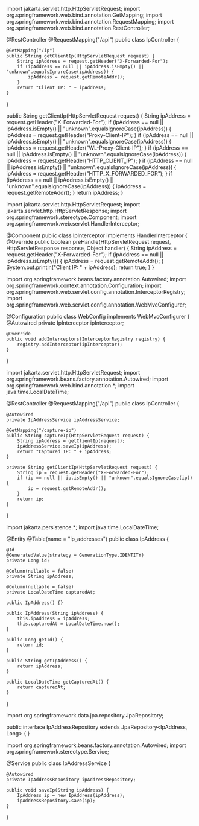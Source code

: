 import jakarta.servlet.http.HttpServletRequest;
import org.springframework.web.bind.annotation.GetMapping;
import org.springframework.web.bind.annotation.RequestMapping;
import org.springframework.web.bind.annotation.RestController;

@RestController
@RequestMapping("/api")
public class IpController {

    @GetMapping("/ip")
    public String getClientIp(HttpServletRequest request) {
        String ipAddress = request.getHeader("X-Forwarded-For");
        if (ipAddress == null || ipAddress.isEmpty() || "unknown".equalsIgnoreCase(ipAddress)) {
            ipAddress = request.getRemoteAddr();
        }
        return "Client IP: " + ipAddress;
    }
}



public String getClientIp(HttpServletRequest request) {
    String ipAddress = request.getHeader("X-Forwarded-For");
    if (ipAddress == null || ipAddress.isEmpty() || "unknown".equalsIgnoreCase(ipAddress)) {
        ipAddress = request.getHeader("Proxy-Client-IP");
    }
    if (ipAddress == null || ipAddress.isEmpty() || "unknown".equalsIgnoreCase(ipAddress)) {
        ipAddress = request.getHeader("WL-Proxy-Client-IP");
    }
    if (ipAddress == null || ipAddress.isEmpty() || "unknown".equalsIgnoreCase(ipAddress)) {
        ipAddress = request.getHeader("HTTP_CLIENT_IP");
    }
    if (ipAddress == null || ipAddress.isEmpty() || "unknown".equalsIgnoreCase(ipAddress)) {
        ipAddress = request.getHeader("HTTP_X_FORWARDED_FOR");
    }
    if (ipAddress == null || ipAddress.isEmpty() || "unknown".equalsIgnoreCase(ipAddress)) {
        ipAddress = request.getRemoteAddr();
    }
    return ipAddress;
}

import jakarta.servlet.http.HttpServletRequest;
import jakarta.servlet.http.HttpServletResponse;
import org.springframework.stereotype.Component;
import org.springframework.web.servlet.HandlerInterceptor;

@Component
public class IpInterceptor implements HandlerInterceptor {
    @Override
    public boolean preHandle(HttpServletRequest request, HttpServletResponse response, Object handler) {
        String ipAddress = request.getHeader("X-Forwarded-For");
        if (ipAddress == null || ipAddress.isEmpty()) {
            ipAddress = request.getRemoteAddr();
        }
        System.out.println("Client IP: " + ipAddress);
        return true;
    }
}


import org.springframework.beans.factory.annotation.Autowired;
import org.springframework.context.annotation.Configuration;
import org.springframework.web.servlet.config.annotation.InterceptorRegistry;
import org.springframework.web.servlet.config.annotation.WebMvcConfigurer;

@Configuration
public class WebConfig implements WebMvcConfigurer {
    @Autowired
    private IpInterceptor ipInterceptor;

    @Override
    public void addInterceptors(InterceptorRegistry registry) {
        registry.addInterceptor(ipInterceptor);
    }
}


import jakarta.servlet.http.HttpServletRequest;
import org.springframework.beans.factory.annotation.Autowired;
import org.springframework.web.bind.annotation.*;
import java.time.LocalDateTime;

@RestController
@RequestMapping("/api")
public class IpController {

    @Autowired
    private IpAddressService ipAddressService;

    @GetMapping("/capture-ip")
    public String captureIp(HttpServletRequest request) {
        String ipAddress = getClientIp(request);
        ipAddressService.saveIp(ipAddress);
        return "Captured IP: " + ipAddress;
    }

    private String getClientIp(HttpServletRequest request) {
        String ip = request.getHeader("X-Forwarded-For");
        if (ip == null || ip.isEmpty() || "unknown".equalsIgnoreCase(ip)) {
            ip = request.getRemoteAddr();
        }
        return ip;
    }
}

import jakarta.persistence.*;
import java.time.LocalDateTime;

@Entity
@Table(name = "ip_addresses")
public class IpAddress {

    @Id
    @GeneratedValue(strategy = GenerationType.IDENTITY)
    private Long id;

    @Column(nullable = false)
    private String ipAddress;

    @Column(nullable = false)
    private LocalDateTime capturedAt;

    public IpAddress() {}

    public IpAddress(String ipAddress) {
        this.ipAddress = ipAddress;
        this.capturedAt = LocalDateTime.now();
    }

    public Long getId() {
        return id;
    }

    public String getIpAddress() {
        return ipAddress;
    }

    public LocalDateTime getCapturedAt() {
        return capturedAt;
    }
}

import org.springframework.data.jpa.repository.JpaRepository;

public interface IpAddressRepository extends JpaRepository<IpAddress, Long> {
}

import org.springframework.beans.factory.annotation.Autowired;
import org.springframework.stereotype.Service;

@Service
public class IpAddressService {

    @Autowired
    private IpAddressRepository ipAddressRepository;

    public void saveIp(String ipAddress) {
        IpAddress ip = new IpAddress(ipAddress);
        ipAddressRepository.save(ip);
    }
}

